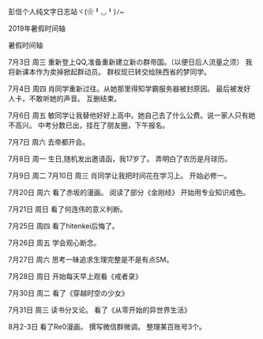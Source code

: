 

彭信个人纯文字日志站ヾ(❀╹◡╹)ﾉ~

2019年暑假时间轴

暑假时间轴

7月3日 周三
重新登上QQ,准备重新建立新の群帝国。（以便日后人流量之须）
我将新课本作为卖掉掀起群动员。
群权现已转交给陕西省的梦同学。

7月4日 周四
肖同学重新过往。从她那里得知学霸服务器被封原因。
最后被发好人卡，不敢听她的声音。
互删结束。

7月6日 周五
敏同学让我替他好好上高中。她自己去了什么公费。说一家人只有她不高兴。
中考分数已出，挂在了朋友圈，下午报名。

7月7日 周六
去帝都开会。

7月8日 周一
生日,随机发出邀请函，我17岁了。
弄明白了农历是月球历。

7月9日 周二
7月10日 周三
肖同学让我把时间花在学习上。
开始必修一。

7月20日 周六
看了赤坂的漫画。
阅读了部分《金刚经》
开始用专业知识戒色。

7月21日 周日
看了何连伟的意义判断。

7月25日 周四
看了hitenkei后悔了。

7月26日 周五
学会观心断念。

7月27日 周六
思考一昧追求生理完整是不是有点SM。

7月28日 周日
开始每天早上观看《戒者录》

7月30日 周二
看了《穿越时空の少女》

7月31日 周三
读书分叉论。
看了《从零开始的异世界生活》

8月2-3日
看了Re0漫画。
撰写微信群微调。
整理某百账号3个。




